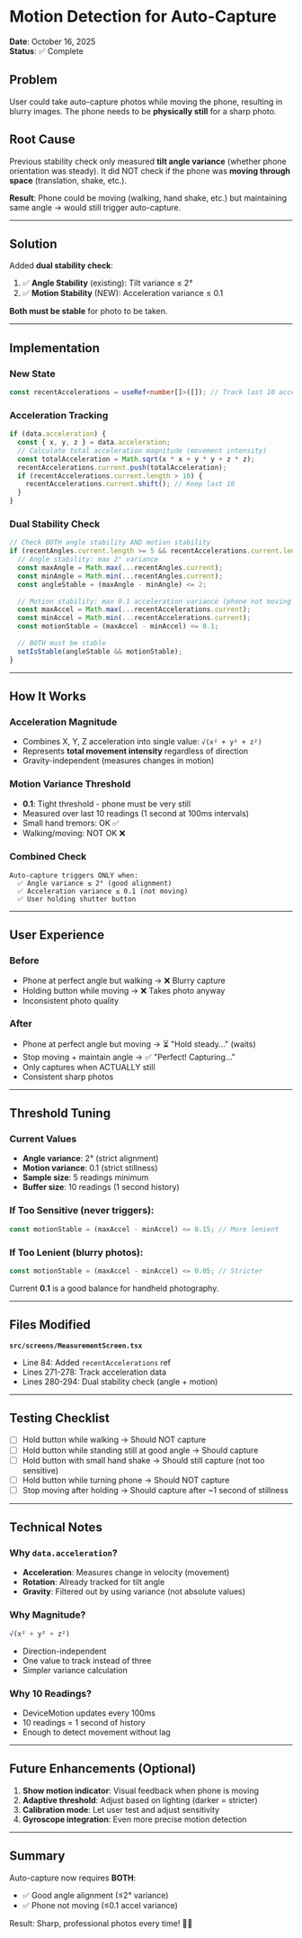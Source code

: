 # Motion Detection for Auto-Capture

**Date**: October 16, 2025  
**Status**: ✅ Complete

## Problem

User could take auto-capture photos while moving the phone, resulting in blurry images. The phone needs to be **physically still** for a sharp photo.

## Root Cause

Previous stability check only measured **tilt angle variance** (whether phone orientation was steady). It did NOT check if the phone was **moving through space** (translation, shake, etc.).

**Result**: Phone could be moving (walking, hand shake, etc.) but maintaining same angle → would still trigger auto-capture.

---

## Solution

Added **dual stability check**:
1. ✅ **Angle Stability** (existing): Tilt variance ≤ 2°
2. ✅ **Motion Stability** (NEW): Acceleration variance ≤ 0.1

**Both must be stable** for photo to be taken.

---

## Implementation

### New State
```typescript
const recentAccelerations = useRef<number[]>([]); // Track last 10 acceleration readings
```

### Acceleration Tracking
```typescript
if (data.acceleration) {
  const { x, y, z } = data.acceleration;
  // Calculate total acceleration magnitude (movement intensity)
  const totalAcceleration = Math.sqrt(x * x + y * y + z * z);
  recentAccelerations.current.push(totalAcceleration);
  if (recentAccelerations.current.length > 10) {
    recentAccelerations.current.shift(); // Keep last 10
  }
}
```

### Dual Stability Check
```typescript
// Check BOTH angle stability AND motion stability
if (recentAngles.current.length >= 5 && recentAccelerations.current.length >= 5) {
  // Angle stability: max 2° variance
  const maxAngle = Math.max(...recentAngles.current);
  const minAngle = Math.min(...recentAngles.current);
  const angleStable = (maxAngle - minAngle) <= 2;
  
  // Motion stability: max 0.1 acceleration variance (phone not moving much)
  const maxAccel = Math.max(...recentAccelerations.current);
  const minAccel = Math.min(...recentAccelerations.current);
  const motionStable = (maxAccel - minAccel) <= 0.1;
  
  // BOTH must be stable
  setIsStable(angleStable && motionStable);
}
```

---

## How It Works

### Acceleration Magnitude
- Combines X, Y, Z acceleration into single value: `√(x² + y² + z²)`
- Represents **total movement intensity** regardless of direction
- Gravity-independent (measures changes in motion)

### Motion Variance Threshold
- **0.1**: Tight threshold - phone must be very still
- Measured over last 10 readings (1 second at 100ms intervals)
- Small hand tremors: OK ✅
- Walking/moving: NOT OK ❌

### Combined Check
```
Auto-capture triggers ONLY when:
  ✅ Angle variance ≤ 2° (good alignment)
  ✅ Acceleration variance ≤ 0.1 (not moving)
  ✅ User holding shutter button
```

---

## User Experience

### Before
- Phone at perfect angle but walking → ❌ Blurry capture
- Holding button while moving → ❌ Takes photo anyway
- Inconsistent photo quality

### After
- Phone at perfect angle but moving → ⏳ "Hold steady..." (waits)
- Stop moving + maintain angle → ✅ "Perfect! Capturing..."
- Only captures when ACTUALLY still
- Consistent sharp photos

---

## Threshold Tuning

### Current Values
- **Angle variance**: 2° (strict alignment)
- **Motion variance**: 0.1 (strict stillness)
- **Sample size**: 5 readings minimum
- **Buffer size**: 10 readings (1 second history)

### If Too Sensitive (never triggers):
```typescript
const motionStable = (maxAccel - minAccel) <= 0.15; // More lenient
```

### If Too Lenient (blurry photos):
```typescript
const motionStable = (maxAccel - minAccel) <= 0.05; // Stricter
```

Current **0.1** is a good balance for handheld photography.

---

## Files Modified

**`src/screens/MeasurementScreen.tsx`**
- Line 84: Added `recentAccelerations` ref
- Lines 271-278: Track acceleration data
- Lines 280-294: Dual stability check (angle + motion)

---

## Testing Checklist

- [ ] Hold button while walking → Should NOT capture
- [ ] Hold button while standing still at good angle → Should capture
- [ ] Hold button with small hand shake → Should still capture (not too sensitive)
- [ ] Hold button while turning phone → Should NOT capture
- [ ] Stop moving after holding → Should capture after ~1 second of stillness

---

## Technical Notes

### Why `data.acceleration`?
- **Acceleration**: Measures change in velocity (movement)
- **Rotation**: Already tracked for tilt angle
- **Gravity**: Filtered out by using variance (not absolute values)

### Why Magnitude?
```typescript
√(x² + y² + z²)
```
- Direction-independent
- One value to track instead of three
- Simpler variance calculation

### Why 10 Readings?
- DeviceMotion updates every 100ms
- 10 readings = 1 second of history
- Enough to detect movement without lag

---

## Future Enhancements (Optional)

1. **Show motion indicator**: Visual feedback when phone is moving
2. **Adaptive threshold**: Adjust based on lighting (darker = stricter)
3. **Calibration mode**: Let user test and adjust sensitivity
4. **Gyroscope integration**: Even more precise motion detection

---

## Summary

Auto-capture now requires **BOTH**:
- ✅ Good angle alignment (≤2° variance)
- ✅ Phone not moving (≤0.1 accel variance)

Result: Sharp, professional photos every time! 📸✨
